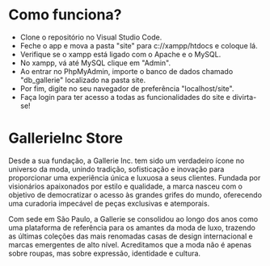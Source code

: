 # Como funciona?
<div>
  <ul>
    <li>Clone o repositório no Visual Studio Code.</li>
     <li>Feche o app e mova a pasta "site" para c://xampp/htdocs e coloque lá.</li>
     <li>Verifique se o xampp está ligado com o Apache e o MySQL.</li>
    <li>No xampp, vá até MySQL clique em "Admin".</li>
    <li>Ao entrar no PhpMyAdmin, importe o banco de dados chamado "db_gallerie" localizado na pasta site.</li>
    <li>Por fim, digite no seu navegador de preferência "localhost/site".</li>
    <li>Faça login para ter acesso a todas as funcionalidades do site e divirta-se!</li>
  </ul>
</div>

<div>
  <h1>GallerieInc Store</h1>
  <p>Desde a sua fundação, a Gallerie Inc. tem sido um verdadeiro ícone no universo da moda, unindo tradição, sofisticação e inovação para proporcionar uma experiência única e luxuosa a seus clientes. Fundada por visionários apaixonados por estilo e qualidade, a marca nasceu com o objetivo de democratizar o acesso às grandes grifes do mundo, oferecendo uma curadoria impecável de peças exclusivas e atemporais.</p>
  <p>Com sede em São Paulo, a Gallerie se consolidou ao longo dos anos como uma plataforma de referência para os amantes da moda de luxo, trazendo as últimas coleções das mais renomadas casas de design internacional e marcas emergentes de alto nível. Acreditamos que a moda não é apenas sobre roupas, mas sobre expressão, identidade e cultura.</p>
</div>
